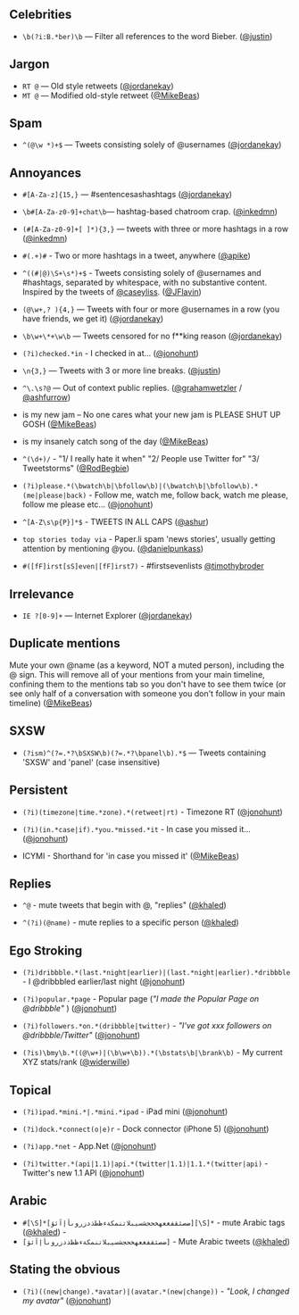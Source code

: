 Celebrities
-----------
* `\b(?i:B.*ber)\b` — Filter all references to the word Bieber. ([@justin](http://twitter.com/justin))

Jargon
------
* `RT @` — Old style retweets ([@jordanekay](http://twitter.com/jordanekay))
* `MT @` — Modified old-style retweet ([@MikeBeas](http://twitter.com/MikeBeas))

Spam
----
* `^(@\w *)+$` — Tweets consisting solely of @usernames ([@jordanekay](http://twitter.com/jordanekay))

Annoyances
----------
* `#[A-Za-z]{15,}` — #sentencesashashtags ([@jordanekay](http://twitter.com/jordanekay))
* `\b#[A-Za-z0-9]+chat\b`— hashtag-based chatroom crap. ([@inkedmn](http://twitter.com/inkedmn))
* `(#[A-Za-z0-9]+[ ]*){3,}` — tweets with three or more hashtags in a row ([@inkedmn](http://twitter.com/inkedmn))
* `#(.+)#` - Two or more hashtags in a tweet, anywhere ([@apike](http://twitter.com/apike))
* `^((#|@)\S+\s*)+$` - Tweets consisting solely of @usernames and #hashtags, separated by whitespace, with no substantive content. Inspired by the tweets of [@caseyliss](http://twitter.com/caseyliss). ([@JFlavin](http://twitter.com/jflavin))
* `(@\w+,? ){4,}` — Tweets with four or more @usernames in a row (you have friends, we get it) ([@jordanekay](http://twitter.com/jordanekay))
* `\b\w+\*+\w\b` — Tweets censored for no f**king reason ([@jordanekay](http://twitter.com/jordanekay))
* `(?i)checked.*in` - I checked in at... ([@jonohunt](http://twitter.com/jonohunt))
* `\n{3,}` — Tweets with 3 or more line breaks. ([@justin](http://twitter.com/justin))
* `^\.\s?@` — Out of context public replies. ([@grahamwetzler](http://twitter.com/grahamwetzler) / [@ashfurrow](http://twitter.com/ashfurrow))
* is my new jam – No one cares what your new jam is PLEASE SHUT UP GOSH ([@MikeBeas](http://twitter.com/MikeBeas))
* is my insanely catch song of the day ([@MikeBeas](http://twitter.com/MikeBeas))
* `^(\d+)/` - "1/ I really hate it when" "2/ People use Twitter for" "3/ Tweetstorms" ([@RodBegbie](https://twitter.com/RodBegbie))

* `(?i)please.*(\bwatch\b|\bfollow\b)|(\bwatch\b|\bfollow\b).*(me|please|back)` - Follow me, watch me, follow back, watch me please, follow me please etc... ([@jonohunt](http://twitter.com/jonohunt))
* `^[A-Z\s\p{P}]*$` - TWEETS IN ALL CAPS ([@ashur](http://twitter.com/ashur))

* `top stories today via` - Paper.li spam 'news stories', usually getting attention by mentioning @you. ([@danielpunkass](https://twitter.com/danielpunkass))
* `#([fF]irst[sS]even|[fF]irst7)` - #firstsevenlists [@timothybroder](https://twitter.com/timothybroder "@timothybroder")

Irrelevance
-----------
* `IE ?[0-9]+` — Internet Explorer ([@jordanekay](http://twitter.com/jordanekay))

Duplicate mentions
-----------
Mute your own @name (as a keyword, NOT a muted person), including the @ sign. This will remove all of your mentions from your main timeline, confining them to the mentions tab so you don't have to see them twice (or see only half of a conversation with someone you don't follow in your main timeline) ([@MikeBeas](http://twitter.com/MikeBeas))

SXSW
-----------
* `(?ism)^(?=.*?\bSXSW\b)(?=.*?\bpanel\b).*$` — Tweets containing 'SXSW' and 'panel' (case insensitive)

Persistent
-----------
* `(?i)(timezone|time.*zone).*(retweet|rt)` - Timezone RT ([@jonohunt](http://twitter.com/jonohunt))

* `(?i)(in.*case|if).*you.*missed.*it` - In case you missed it… ([@jonohunt](http://twitter.com/jonohunt))

* ICYMI - Shorthand for 'in case you missed it' ([@MikeBeas](http://twitter.com/MikeBeas))


Replies
-----------
* `^@` - mute tweets that begin with @, "replies" ([@khaled](http://twitter.com/khaled))

* `^(?i)(@name)` - mute replies to a specific person ([@khaled](http://twitter.com/khaled))

Ego Stroking
-----------
* `(?i)dribbble.*(last.*night|earlier)|(last.*night|earlier).*dribbble` - I @dribbbled earlier/last night ([@jonohunt](http://twitter.com/jonohunt))

* `(?i)popular.*page` - Popular page (*"I made the Popular Page on @dribbble"* ) ([@jonohunt](http://twitter.com/jonohunt))

* `(?i)followers.*on.*(dribbble|twitter)` - *"I've got xxx followers on @dribbble/Twitter"* ([@jonohunt](http://twitter.com/jonohunt))

* `(?is)\bmy\b.*((@\w+)|(\b\w+\b)).*(\bstats\b|\brank\b)` - My current XYZ stats/rank  ([@widerwille](http://twitter.com/widerwille)) 

Topical
-----------
* `(?i)ipad.*mini.*|.*mini.*ipad` - iPad mini ([@jonohunt](http://twitter.com/jonohunt))

* `(?i)dock.*connect(o|e)r` - Dock connector (iPhone 5) ([@jonohunt](http://twitter.com/jonohunt))

* `(?i)app.*net` - App.Net ([@jonohunt](http://twitter.com/jonohunt))

* `(?i)twitter.*(api|1.1)|api.*(twitter|1.1)|1.1.*(twitter|api)` - Twitter's new 1.1 API ([@jonohunt](http://twitter.com/jonohunt))

Arabic
-----------
* `#[\S]*[ضصثقفغعهخحجشسيبلاتنمكةءظطذدزروىأإآئؤ][\S]*` - mute Arabic tags ([@khaled](http://twitter.com/khaled))
                                                      - 
* `[ضصثقفغعهخحجشسيبلاتنمكةءظطذدزروىأإآئؤ]` - Mute Arabic tweets ([@khaled](http://twitter.com/khaled))

Stating the obvious
----------
* `(?i)((new|change).*avatar)|(avatar.*(new|change))` - *"Look, I changed my avatar"* ([@jonohunt](http://twitter.com/jonohunt))
